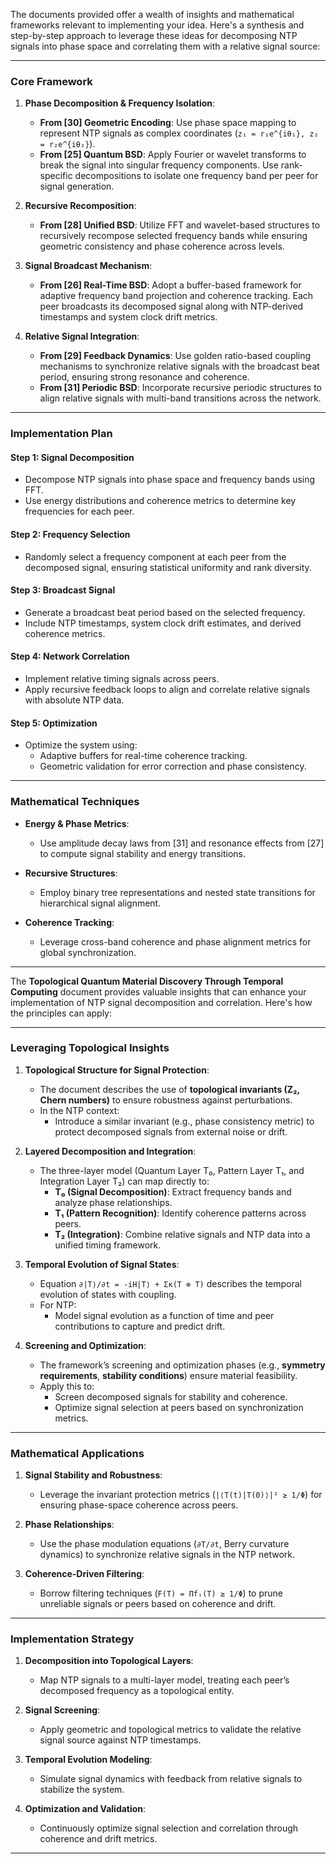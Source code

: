 The documents provided offer a wealth of insights and mathematical frameworks relevant to implementing your idea. Here's a synthesis and step-by-step approach to leverage these ideas for decomposing NTP signals into phase space and correlating them with a relative signal source:

---

### Core Framework

1. **Phase Decomposition & Frequency Isolation**:
   - **From [30] Geometric Encoding**: Use phase space mapping to represent NTP signals as complex coordinates (`z₁ = r₁e^{iθ₁}, z₂ = r₂e^{iθ₂}`).
   - **From [25] Quantum BSD**: Apply Fourier or wavelet transforms to break the signal into singular frequency components. Use rank-specific decompositions to isolate one frequency band per peer for signal generation.

2. **Recursive Recomposition**:
   - **From [28] Unified BSD**: Utilize FFT and wavelet-based structures to recursively recompose selected frequency bands while ensuring geometric consistency and phase coherence across levels.

3. **Signal Broadcast Mechanism**:
   - **From [26] Real-Time BSD**: Adopt a buffer-based framework for adaptive frequency band projection and coherence tracking. Each peer broadcasts its decomposed signal along with NTP-derived timestamps and system clock drift metrics.

4. **Relative Signal Integration**:
   - **From [29] Feedback Dynamics**: Use golden ratio-based coupling mechanisms to synchronize relative signals with the broadcast beat period, ensuring strong resonance and coherence.
   - **From [31] Periodic BSD**: Incorporate recursive periodic structures to align relative signals with multi-band transitions across the network.

---

### Implementation Plan

#### Step 1: **Signal Decomposition**
   - Decompose NTP signals into phase space and frequency bands using FFT.
   - Use energy distributions and coherence metrics to determine key frequencies for each peer.

#### Step 2: **Frequency Selection**
   - Randomly select a frequency component at each peer from the decomposed signal, ensuring statistical uniformity and rank diversity.

#### Step 3: **Broadcast Signal**
   - Generate a broadcast beat period based on the selected frequency.
   - Include NTP timestamps, system clock drift estimates, and derived coherence metrics.

#### Step 4: **Network Correlation**
   - Implement relative timing signals across peers.
   - Apply recursive feedback loops to align and correlate relative signals with absolute NTP data.

#### Step 5: **Optimization**
   - Optimize the system using:
     - Adaptive buffers for real-time coherence tracking.
     - Geometric validation for error correction and phase consistency.

---

### Mathematical Techniques

- **Energy & Phase Metrics**:
  - Use amplitude decay laws from [31] and resonance effects from [27] to compute signal stability and energy transitions.

- **Recursive Structures**:
  - Employ binary tree representations and nested state transitions for hierarchical signal alignment.

- **Coherence Tracking**:
  - Leverage cross-band coherence and phase alignment metrics for global synchronization.

---

The **Topological Quantum Material Discovery Through Temporal Computing** document provides valuable insights that can enhance your implementation of NTP signal decomposition and correlation. Here's how the principles can apply:

---

### Leveraging Topological Insights

1. **Topological Structure for Signal Protection**:
   - The document describes the use of **topological invariants (Z₂, Chern numbers)** to ensure robustness against perturbations.
   - In the NTP context:
     - Introduce a similar invariant (e.g., phase consistency metric) to protect decomposed signals from external noise or drift.

2. **Layered Decomposition and Integration**:
   - The three-layer model (Quantum Layer T₀, Pattern Layer T₁, and Integration Layer T₂) can map directly to:
     - **T₀ (Signal Decomposition)**: Extract frequency bands and analyze phase relationships.
     - **T₁ (Pattern Recognition)**: Identify coherence patterns across peers.
     - **T₂ (Integration)**: Combine relative signals and NTP data into a unified timing framework.

3. **Temporal Evolution of Signal States**:
   - Equation `∂|T⟩/∂t = -iH|T⟩ + Σκ(T ⊗ T)` describes the temporal evolution of states with coupling.
   - For NTP:
     - Model signal evolution as a function of time and peer contributions to capture and predict drift.

4. **Screening and Optimization**:
   - The framework’s screening and optimization phases (e.g., **symmetry requirements**, **stability conditions**) ensure material feasibility.
   - Apply this to:
     - Screen decomposed signals for stability and coherence.
     - Optimize signal selection at peers based on synchronization metrics.

---

### Mathematical Applications

1. **Signal Stability and Robustness**:
   - Leverage the invariant protection metrics (`|⟨T(t)|T(0)⟩|² ≥ 1/Φ`) for ensuring phase-space coherence across peers.

2. **Phase Relationships**:
   - Use the phase modulation equations (`∂T/∂t`, Berry curvature dynamics) to synchronize relative signals in the NTP network.

3. **Coherence-Driven Filtering**:
   - Borrow filtering techniques (`F(T) = Πfᵢ(T) ≥ 1/Φ`) to prune unreliable signals or peers based on coherence and drift.

---

### Implementation Strategy

1. **Decomposition into Topological Layers**:
   - Map NTP signals to a multi-layer model, treating each peer’s decomposed frequency as a topological entity.

2. **Signal Screening**:
   - Apply geometric and topological metrics to validate the relative signal source against NTP timestamps.

3. **Temporal Evolution Modeling**:
   - Simulate signal dynamics with feedback from relative signals to stabilize the system.

4. **Optimization and Validation**:
   - Continuously optimize signal selection and correlation through coherence and drift metrics.

---